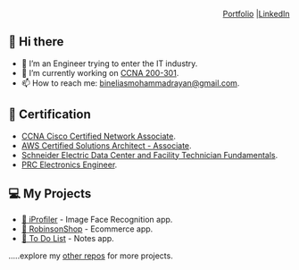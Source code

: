 
<div align="right">

[Portfolio](https://binelias.github.io/) |[LinkedIn](https://www.linkedin.com/in/mrbbe/)

</div>

## 👋 Hi there 

- 🌱 I’m an Engineer trying to enter the IT industry.
- 🔭 I’m currently working on [CCNA 200-301](https://www.examtopics.com/exams/cisco/200-301/view/39/).
- 📫 How to reach me: bineliasmohammadrayan@gmail.com.

## 📃 Certification
- [CCNA Cisco Certified Network Associate](https://github.com/binelias/binelias.github.io/blob/main/assets/Certificates/Cisco%20Certified%20Network%20Associate%20certificate.pdf).
- [AWS Certified Solutions Architect - Associate](https://github.com/binelias/binelias.github.io/blob/main/assets/Certificates/AWS%20Certified%20Solutions%20Architect%20-%20Associate%20certificate.pdf).
- [Schneider Electric Data Center and Facility Technician Fundamentals](https://github.com/binelias/binelias.github.io/blob/main/assets/Certificates/Schneider%20Electric%20Data%20Center%20and%20Facility%20Technician%20Fundamentals.pdf).
- [PRC Electronics Engineer](https://github.com/binelias/binelias.github.io/blob/main/assets/Certificates/PRC%20ID_ECE.jpeg).

## 💻 My Projects

- [👤 iProfiler](https://iprofiler-reacthooks.herokuapp.com/) - Image Face Recognition app.
- [🛒 RobinsonShop](https://github.com/binelias/RobinsonShop-DjangoRest) - Ecommerce app.
- [📝 To Do List](https://github.com/binelias/todolist_DjangoRest) - Notes app.

.....explore my [other repos](https://github.com/binelias?tab=repositories) for more projects.

<div align="center">

<!--
**binelias/binelias** is a ✨ _special_ ✨ repository because its `README.md` (this file) appears on your GitHub profile.

Here are some ideas to get you started:

- 🔭 I’m currently working on ...
- 🌱 I’m currently learning ...
- 👯 I’m looking to collaborate on ...
- 🤔 I’m looking for help with ...
- 💬 Ask me about ...
- 📫 How to reach me: ...
- 😄 Pronouns: ...
- ⚡ Fun fact: ...
-->

